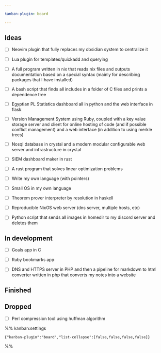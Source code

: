 ```yaml
---

kanban-plugin: board

---
```


## Ideas

- [ ] Neovim plugin that fully replaces my obsidian system to centralize it
- [ ] Lua plugin for templates/quickadd and querying
- [ ] A full program written in nix that reads nix files and outputs documentation based on a special syntax (mainly for describing packages that I have installed)
- [ ] A bash script that finds all includes in a folder of C files and prints a dependence tree
- [ ] Egyptian PL Statistics dashboard all in python and the web interface in flask
- [ ] Version Management System using Ruby, coupled with a key value storage server and client for online hosting of code (and if possible conflict management) and a web interface (in addition to using merkle trees)
- [ ] Nosql database in crystal and a modern modular configurable web server and infrastructure in crystal
- [ ] SIEM dashboard maker in rust
- [ ] A rust program that solves linear optimization problems
- [ ] Write my own language (with pointers)
- [ ] Small OS in my own language
- [ ] Theorem prover interpreter by resolution in haskell
- [ ] Reproducible NixOS web server (dns server, multiple hosts, etc)
- [ ] Python script that sends all images in homedir to my discord server and deletes them


## In development

- [ ] Goals app in C
- [ ] Ruby bookmarks app
- [ ] DNS and HTTPS server in PHP and then a pipeline for markdown to html converter written in php that converts my notes into a website


## Finished



## Dropped

- [ ] Perl compression tool using huffman algorithm




%% kanban:settings
```
{"kanban-plugin":"board","list-collapse":[false,false,false,false]}
```
%%